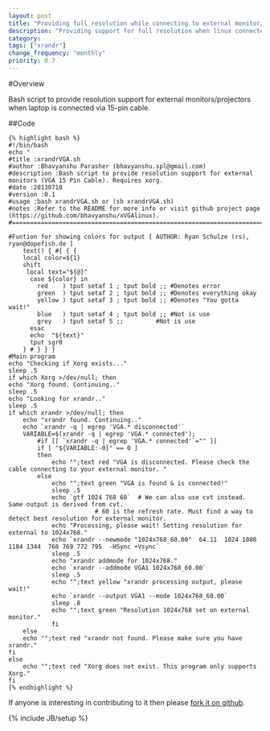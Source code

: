 ```yaml
---
layout: post
title: "Providing full resolution while connecting to external monitor/projector"
description: "Providing support for full resolution when linux connected via 15pin cable"
category: 
tags: ["xrandr"]
change_frequency: "monthly"
priority: 0.7
---
```


#Overview

Bash script to provide resolution support for external monitors/projectors when laptop is connected via 15-pin cable.

##Code 


	{% highlight bash %}	
	#!/bin/bash
	echo "
	#title :xrandrVGA.sh
	#author :Bhavyanshu Parasher (bhavyanshu.spl@gmail.com)
	#description :Bash script to provide resolution support for external monitors (VGA 15 Pin Cable). Requires xorg.
	#date :20130710
	#version :0.1
	#usage :bash xrandrVGA.sh or (sh xrandrVGA.sh)
	#notes :Refer to the README for more info or visit github project page (https://github.com/bhavyanshu/xVGAlinux).
	#==============================================================================#"
	
	#Funtion for showing colors for output [ AUTHOR: Ryan Schulze (rs), ryan@dopefish.de ]
		text() { #{ { {
	  	local color=${1}
	  	shift
		 local text="${@}"
		  case ${color} in
		    red    ) tput setaf 1 ; tput bold ;; #Denotes error
		    green  ) tput setaf 2 ; tput bold ;; #Denotes everything okay
		    yellow ) tput setaf 3 ; tput bold ;; #Denotes "You gotta wait!"
		    blue   ) tput setaf 4 ; tput bold ;; #Not is use
		    grey   ) tput setaf 5 ;;		 #Not is use	
		  esac
		  echo  "${text}"
		  tput sgr0
		} # } } } 		
	#Main program
	echo "Checking if Xorg exists..."
	sleep .5
	if which Xorg >/dev/null; then
	echo "Xorg found. Continuing.."
	sleep .5
	echo "Looking for xrandr.."
	sleep .5
	if which xrandr >/dev/null; then
		echo "xrandr found. Continuing.."
		echo `xrandr -q | egrep 'VGA.* disconnected'`
		VARIABLE=$(xrandr -q | egrep 'VGA.* connected');
			#if [[ `xrandr -q | egrep 'VGA.* connected'`="" ]]
			if [ "${VARIABLE:-0}" == 0 ]
			then
				echo "";text red "VGA is disconnected. Please check the cable connecting to your external monitor. "
			else
				echo "";text green "VGA is found & is connected!"
				sleep .5
				echo `gtf 1024 768 60`  # We can also use cvt instead. Same output is derived from cvt.
							# 60 is the refresh rate. Must find a way to detect best resolution for external monitor. 
				echo "Processing, please wait! Setting resolution for external to 1024x768."
				echo `xrandr --newmode "1024x768_60.00"  64.11  1024 1080 1184 1344  768 769 772 795  -HSync +Vsync`
				sleep .5	
				echo "xrandr addmode for 1024x768."
				echo `xrandr --addmode VGA1 1024x768_60.00`
				sleep .5
				echo "";text yellow "xrandr processing output, please wait!"
				echo `xrandr --output VGA1 --mode 1024x768_60.00`
				sleep .8
				echo "";text green "Resolution 1024x768 set on external monitor."
				fi 
		else
		echo "";text red "xrandr not found. Please make sure you have xrandr."
	fi
	else
    	echo "";text red "Xorg does not exist. This program only supports Xorg."
	fi	
	{% endhighlight %}

If anyone is interesting in contributing to it then please [fork it on github](https://github.com/bhavyanshu/xVGAlinux).

{% include JB/setup %}
